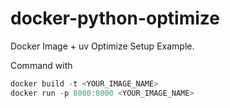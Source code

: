 # docker-python-optimize

Docker Image + uv Optimize Setup Example.

Command with

``` powershell
docker build -t <YOUR_IMAGE_NAME>
docker run -p 8000:8000 <YOUR_IMAGE_NAME>
```

